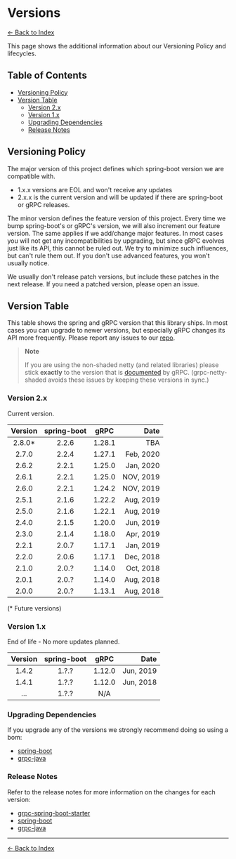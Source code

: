 # Versions

[<- Back to Index](index.md)

This page shows the additional information about our Versioning Policy and lifecycles.

## Table of Contents <!-- omit in toc -->

- [Versioning Policy](#versioning-policy)
- [Version Table](#version-table)
  - [Version 2.x](#version-2x)
  - [Version 1.x](#version-1x)
  - [Upgrading Dependencies](#upgrading-dependencies)
  - [Release Notes](#release-notes)

## Versioning Policy

The major version of this project defines which spring-boot version we are compatible with.

- 1.x.x versions are EOL and won't receive any updates
- 2.x.x is the current version and will be updated if there are spring-boot or gRPC releases.

The minor version defines the feature version of this project. Every time we bump spring-boot's or gRPC's version,
we will also increment our feature version. The same applies if we add/change major features.
In most cases you will not get any incompatibilities by upgrading, but since gRPC evolves just like its API,
this cannot be ruled out. We try to minimize such influences, but can't rule them out.
If you don't use advanced features, you won't usually notice.

We usually don't release patch versions, but include these patches in the next release.
If you need a patched version, please open an issue.

## Version Table

This table shows the spring and gRPC version that this library ships.
In most cases you can upgrade to newer versions, but especially gRPC changes its API more frequently.
Please report any issues to our [repo](https://github.com/yidongnan/grpc-spring-boot-starter/issues).

> **Note**
>
> If you are using the non-shaded netty (and related libraries) please stick **exactly** to the version that is
> [documented](https://github.com/grpc/grpc-java/blob/master/SECURITY.md#netty) by gRPC.
> (grpc-netty-shaded avoids these issues by keeping these versions in sync.)

### Version 2.x

Current version.

| Version | spring-boot | gRPC | Date |
|:-------:|:-----------:|:----:| ---: |
| 2.8.0* | 2.2.6 | 1.28.1 | TBA |
| 2.7.0 | 2.2.4 | 1.27.1 | Feb, 2020 |
| 2.6.2 | 2.2.1 | 1.25.0 | Jan, 2020 |
| 2.6.1 | 2.2.1 | 1.25.0 | NOV, 2019 |
| 2.6.0 | 2.2.1 | 1.24.2 | NOV, 2019 |
| 2.5.1 | 2.1.6 | 1.22.2 | Aug, 2019 |
| 2.5.0 | 2.1.6 | 1.22.1 | Aug, 2019 |
| 2.4.0 | 2.1.5 | 1.20.0 | Jun, 2019 |
| 2.3.0 | 2.1.4 | 1.18.0 | Apr, 2019 |
| 2.2.1 | 2.0.7 | 1.17.1 | Jan, 2019 |
| 2.2.0 | 2.0.6 | 1.17.1 | Dec, 2018 |
| 2.1.0 | 2.0.? | 1.14.0 | Oct, 2018 |
| 2.0.1 | 2.0.? | 1.14.0 | Aug, 2018 |
| 2.0.0 | 2.0.? | 1.13.1 | Aug, 2018 |

(* Future versions)

### Version 1.x

End of life - No more updates planned.

| Version | spring-boot | gRPC | Date |
|:-------:|:-----------:|:----:| ---: |
| 1.4.2 | 1.?.? | 1.12.0 | Jun, 2019 |
| 1.4.1 | 1.?.? | 1.12.0 | Jun, 2018 |
| ... | 1.?.? | N/A |

### Upgrading Dependencies

If you upgrade any of the versions we strongly recommend doing so using a bom:

- [spring-boot](https://mvnrepository.com/artifact/org.springframework.boot/spring-boot-starter-parent)
- [grpc-java](https://mvnrepository.com/artifact/io.grpc/grpc-bom)

### Release Notes

Refer to the release notes for more information on the changes for each version:

- [grpc-spring-boot-starter](https://github.com/yidongnan/grpc-spring-boot-starter/releases)
- [spring-boot](https://github.com/spring-projects/spring-boot/releases)
- [grpc-java](https://github.com/grpc/grpc-java/releases)

----------

[<- Back to Index](index.md)
